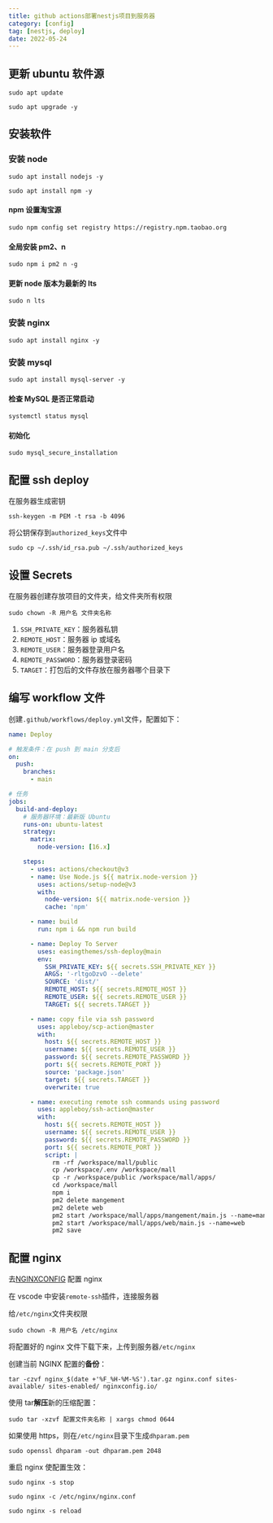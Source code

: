 ```yaml
---
title: github actions部署nestjs项目到服务器
category: [config]
tag: [nestjs, deploy]
date: 2022-05-24
---
```


## 更新 ubuntu 软件源

```shell
sudo apt update
```

```shell
sudo apt upgrade -y
```

## 安装软件

### 安装 node

```shell
sudo apt install nodejs -y
```

```shell
sudo apt install npm -y
```

#### npm 设置淘宝源

```shell
sudo npm config set registry https://registry.npm.taobao.org
```

#### 全局安装 pm2、n

```shell
sudo npm i pm2 n -g
```

#### 更新 node 版本为最新的 lts

```shell
sudo n lts
```

### 安装 nginx

```shell
sudo apt install nginx -y
```

### 安装 mysql

```shell
sudo apt install mysql-server -y
```

#### 检查 MySQL 是否正常启动

```shell
systemctl status mysql
```

#### 初始化

```shell
sudo mysql_secure_installation
```

## 配置 ssh deploy

在服务器生成密钥

```shell
ssh-keygen -m PEM -t rsa -b 4096
```

将公钥保存到`authorized_keys`文件中

```shell
sudo cp ~/.ssh/id_rsa.pub ~/.ssh/authorized_keys
```

## 设置 Secrets

在服务器创建存放项目的文件夹，给文件夹所有权限

```shell
sudo chown -R 用户名 文件夹名称
```

1. `SSH_PRIVATE_KEY`：服务器私钥
2. `REMOTE_HOST`：服务器 ip 或域名
3. `REMOTE_USER`：服务器登录用户名
4. `REMOTE_PASSWORD`：服务器登录密码
5. `TARGET`：打包后的文件存放在服务器哪个目录下

## 编写 workflow 文件

创建`.github/workflows/deploy.yml`文件，配置如下：

```yml
name: Deploy

# 触发条件：在 push 到 main 分支后
on:
  push:
    branches:
      - main

# 任务
jobs:
  build-and-deploy:
    # 服务器环境：最新版 Ubuntu
    runs-on: ubuntu-latest
    strategy:
      matrix:
        node-version: [16.x]

    steps:
      - uses: actions/checkout@v3
      - name: Use Node.js ${{ matrix.node-version }}
        uses: actions/setup-node@v3
        with:
          node-version: ${{ matrix.node-version }}
          cache: 'npm'

      - name: build
        run: npm i && npm run build

      - name: Deploy To Server
        uses: easingthemes/ssh-deploy@main
        env:
          SSH_PRIVATE_KEY: ${{ secrets.SSH_PRIVATE_KEY }}
          ARGS: '-rltgoDzvO --delete'
          SOURCE: 'dist/'
          REMOTE_HOST: ${{ secrets.REMOTE_HOST }}
          REMOTE_USER: ${{ secrets.REMOTE_USER }}
          TARGET: ${{ secrets.TARGET }}

      - name: copy file via ssh password
        uses: appleboy/scp-action@master
        with:
          host: ${{ secrets.REMOTE_HOST }}
          username: ${{ secrets.REMOTE_USER }}
          password: ${{ secrets.REMOTE_PASSWORD }}
          port: ${{ secrets.REMOTE_PORT }}
          source: 'package.json'
          target: ${{ secrets.TARGET }}
          overwrite: true

      - name: executing remote ssh commands using password
        uses: appleboy/ssh-action@master
        with:
          host: ${{ secrets.REMOTE_HOST }}
          username: ${{ secrets.REMOTE_USER }}
          password: ${{ secrets.REMOTE_PASSWORD }}
          port: ${{ secrets.REMOTE_PORT }}
          script: |
            rm -rf /workspace/mall/public
            cp /workspace/.env /workspace/mall
            cp -r /workspace/public /workspace/mall/apps/
            cd /workspace/mall
            npm i
            pm2 delete mangement
            pm2 delete web
            pm2 start /workspace/mall/apps/mangement/main.js --name=mangement
            pm2 start /workspace/mall/apps/web/main.js --name=web
            pm2 save
```

## 配置 nginx

去[NGINXCONFIG](https://www.digitalocean.com/community/tools/nginx?domains.0.php.php=false&domains.0.reverseProxy.reverseProxy=true&domains.0.routing.root=false&global.app.lang=zhCN) 配置 nginx

在 vscode 中安装`remote-ssh`插件，连接服务器

给`/etc/nginx`文件夹权限

```shell
sudo chown -R 用户名 /etc/nginx
```

将配置好的 nginx 文件下载下来，上传到服务器`/etc/nginx`

创建当前 NGINX 配置的**备份**：

```shell
tar -czvf nginx_$(date +'%F_%H-%M-%S').tar.gz nginx.conf sites-available/ sites-enabled/ nginxconfig.io/
```

使用 tar**解压**新的压缩配置：

```shell
sudo tar -xzvf 配置文件夹名称 | xargs chmod 0644
```

如果使用 https，则在`/etc/nginx`目录下生成`dhparam.pem`

```shell
sudo openssl dhparam -out dhparam.pem 2048
```

重启 nginx 使配置生效：

```shell
sudo nginx -s stop
```

```shell
sudo nginx -c /etc/nginx/nginx.conf
```

```shell
sudo nginx -s reload
```
